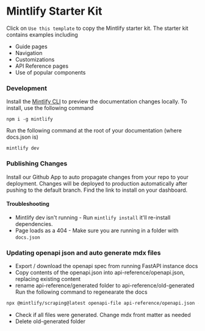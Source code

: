# Mintlify Starter Kit

Click on `Use this template` to copy the Mintlify starter kit. The starter kit contains examples including

- Guide pages
- Navigation
- Customizations
- API Reference pages
- Use of popular components

### Development

Install the [Mintlify CLI](https://www.npmjs.com/package/mintlify) to preview the documentation changes locally. To install, use the following command

```
npm i -g mintlify
```

Run the following command at the root of your documentation (where docs.json is)

```
mintlify dev
```

### Publishing Changes

Install our Github App to auto propagate changes from your repo to your deployment. Changes will be deployed to production automatically after pushing to the default branch. Find the link to install on your dashboard.

#### Troubleshooting

- Mintlify dev isn't running - Run `mintlify install` it'll re-install dependencies.
- Page loads as a 404 - Make sure you are running in a folder with `docs.json`

### Updating openapi json and auto generate mdx files

- Export / download the openapi spec from running FastAPI instance docs
- Copy contents of the openapi.json into api-reference/openapi.json, replacing existing content
- rename api-reference/generated folder to api-reference/old-generated
  Run the following command to regenearate the docs

```bash
npx @mintlify/scraping@latest openapi-file api-reference/openapi.json -o api-reference/generated
```

- Check if all files were generated. Change mdx front matter as needed
- Delete old-generated folder
